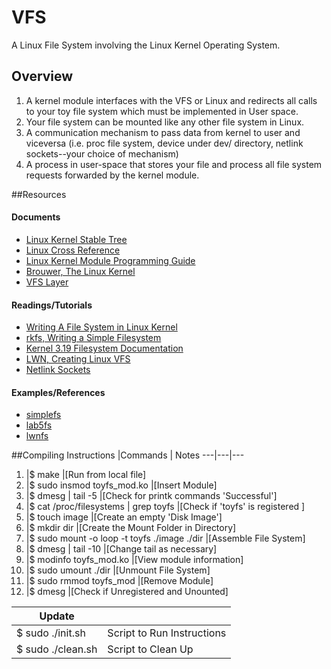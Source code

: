 # VFS
A Linux File System involving the Linux Kernel Operating System.


## Overview
1. A kernel module interfaces with the VFS or Linux and redirects all calls to your toy file system which must be implemented in User space.
2. Your file system can be mounted like any other file system in Linux.
3. A communication mechanism to pass data from kernel to user and viceversa (i.e. proc file system, device under dev/ directory, netlink sockets--your choice of mechanism)
4. A process in user-space that stores your file and process all file system requests forwarded by the kernel module.

##Resources
#### Documents
- [Linux Kernel Stable Tree](https://git.kernel.org/cgit/linux/kernel/git/stable/linux-stable.git/tree/Documentation/filesystems/vfs.txt)
- [Linux Cross Reference](http://lxr.free-electrons.com/source/?v=3.19)
- [Linux Kernel Module Programming Guide](http://linux.die.net/lkmpg/x769.html)
- [Brouwer, The Linux Kernel](https://www.win.tue.nl/~aeb/linux/lk/lk-8.html)
- [VFS Layer](https://www.usenix.org/legacy/event/usenix01/full_papers/kroeger/kroeger_html/node8.html)

#### Readings/Tutorials
- [Writing A File System in Linux Kernel](http://kukuruku.co/hub/nix/writing-a-file-system-in-linux-kernel)
- [rkfs, Writing a Simple Filesystem](http://www2.comp.ufscar.br/~helio/fs/rkfs.html)
- [Kernel 3.19 Filesystem Documentation](http://lxr.free-electrons.com/source/Documentation/filesystems/vfs.txt?v=3.19)
- [LWN, Creating Linux VFS](https://lwn.net/Articles/57369/)
- [Netlink Sockets](https://people.redhat.com/nhorman/papers/netlink.pdf)

#### Examples/References
- [simplefs](https://github.com/psankar/simplefs)
- [lab5fs](https://github.com/souravzzz/lab5fs)
- [lwnfs](https://gist.github.com/mbaynton/8681257)

##Compiling Instructions
 |Commands | Notes
 ---|---|---
1.  |$ make                                       |[Run from local file]
2.  |$ sudo insmod toyfs_mod.ko                   |[Insert Module]   
3.  |$ dmesg \| tail -5                            |[Check for printk commands 'Successful']
4.  |$ cat /proc/filesystems \| grep toyfs         |[Check if 'toyfs' is registered        ]
5.  |$ touch image                                |[Create an empty 'Disk Image']
6.  |$ mkdir dir                                  |[Create the Mount Folder in Directory]        
7.  |$ sudo mount -o loop -t toyfs ./image ./dir  |[Assemble File System]
8.  |$ dmesg \| tail -10                           |[Change tail as necessary]
9.  |$ modinfo toyfs_mod.ko                       |[View module information]
10. |$ sudo umount ./dir                          |[Unmount File System]
11. |$ sudo rmmod toyfs_mod                       |[Remove Module]
12. |$ dmesg                                      |[Check if Unregistered and Unounted]

|Update| |
---|---
|$ sudo ./init.sh| Script to Run Instructions|
|$ sudo ./clean.sh| Script to Clean Up|
